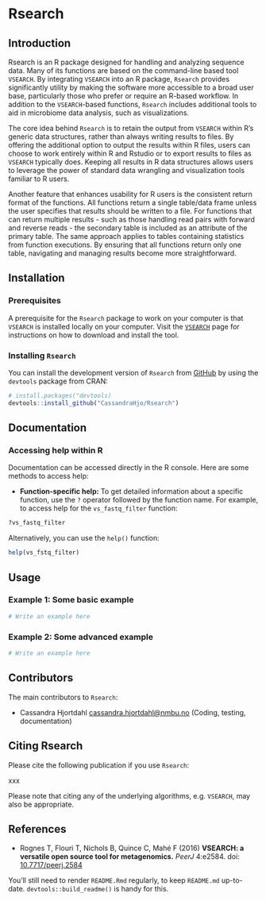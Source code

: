 
# Rsearch

## Introduction

Rsearch is an R package designed for handling and analyzing sequence
data. Many of its functions are based on the command-line based tool
`VSEARCH`. By integrating `VSEARCH` into an R package, `Rsearch`
provides significantly utility by making the software more accessible to
a broad user base, particularly those who prefer or require an R-based
workflow. In addition to the `VSEARCH`-based functions, `Rsearch`
includes additional tools to aid in microbiome data analysis, such as
visualizations.

The core idea behind `Rsearch` is to retain the output from `VSEARCH`
within R’s generic data structures, rather than always writing results
to files. By offering the additional option to output the results within R
files, users can choose to work entirely within R and Rstudio or to
export results to files as `VSEARCH` typically does. Keeping all results
in R data structures allows users to leverage the power of standard data
wrangling and visualization tools familiar to R users.

Another feature that enhances usability for R users is the consistent
return format of the functions. All functions return a single table/data
frame unless the user specifies that results should be written to a
file. For functions that can return multiple results - such as those
handling read pairs with forward and reverse reads - the secondary table
is included as an attribute of the primary table. The same approach
applies to tables containing statistics from function executions. By
ensuring that all functions return only one table, navigating and
managing results become more straightforward.

## Installation

### Prerequisites

A prerequisite for the `Rsearch` package to work on your computer is
that `VSEARCH` is installed locally on your computer. Visit the
[`VSEARCH`](https://github.com/torognes/vsearch) page for instructions
on how to download and install the tool.

### Installing `Rsearch`

You can install the development version of `Rsearch` from
[GitHub](https://github.com/) by using the `devtools` package from CRAN:

``` r
# install.packages("devtools)
devtools::install_github("CassandraHjo/Rsearch")
```

## Documentation

### Accessing help within R

Documentation can be accessed directly in the R console. Here are some
methods to access help:

- **Function-specific help:** To get detailed information about a
  specific function, use the `?` operator followed by the function name.
  For example, to access help for the `vs_fastq_filter` function:

``` r
?vs_fastq_filter
```

Alternatively, you can use the `help()` function:

``` r
help(vs_fstq_filter)
```

## Usage

### Example 1: Some basic example

``` r
# Write an example here
```

### Example 2: Some advanced example

``` r
# Write an example here
```

## Contributors

The main contributors to `Rsearch`:

- Cassandra Hjortdahl <cassandra.hjortdahl@nmbu.no> (Coding, testing,
  documentation)

## Citing Rsearch

Please cite the following publication if you use `Rsearch`:

xxx

Please note that citing any of the underlying algorithms,
e.g. `VSEARCH`, may also be appropriate.

## References

- Rognes T, Flouri T, Nichols B, Quince C, Mahé F (2016) **VSEARCH: a
  versatile open source tool for metagenomics.** *PeerJ* 4:e2584. doi:
  [10.7717/peerj.2584](https://doi.org/10.7717/peerj.2584)

You’ll still need to render `README.Rmd` regularly, to keep `README.md`
up-to-date. `devtools::build_readme()` is handy for this.
